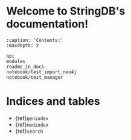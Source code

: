 # Welcome to StringDB's documentation!

```{toctree}
:caption: 'Contents:'
:maxdepth: 2

api
modules
readme_in_docs
notebook/test_import_neo4j
notebook/test_manager
```

# Indices and tables

- {ref}`genindex`
- {ref}`modindex`
- {ref}`search`
